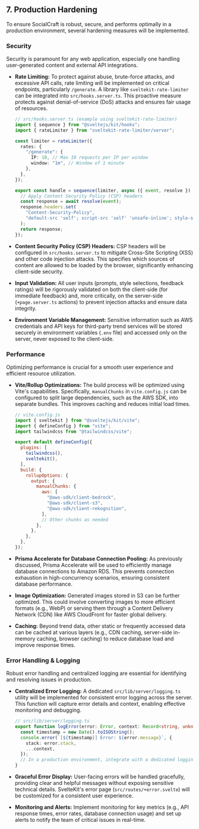 ## 7. Production Hardening

To ensure SocialCraft is robust, secure, and performs optimally in a production
environment, several hardening measures will be implemented.

### Security

Security is paramount for any web application, especially one handling
user-generated content and external API integrations.

- **Rate Limiting:** To protect against abuse, brute-force attacks, and
  excessive API calls, rate limiting will be implemented on critical endpoints,
  particularly `/generate`. A library like `sveltekit-rate-limiter` can be
  integrated into `src/hooks.server.ts`. This proactive measure protects against
  denial-of-service (DoS) attacks and ensures fair usage of resources.
  ```typescript
  // src/hooks.server.ts (example using sveltekit-rate-limiter)
  import { sequence } from "@sveltejs/kit/hooks";
  import { rateLimiter } from "sveltekit-rate-limiter/server";

  const limiter = rateLimiter({
    rates: {
      "/generate": {
        IP: 10, // Max 10 requests per IP per window
        window: "1m", // Window of 1 minute
      },
    },
  });

  export const handle = sequence(limiter, async ({ event, resolve }) => {
    // Apply Content Security Policy (CSP) headers
    const response = await resolve(event);
    response.headers.set(
      "Content-Security-Policy",
      "default-src 'self'; script-src 'self' 'unsafe-inline'; style-src 'self' 'unsafe-inline' https://fonts.googleapis.com; img-src 'self' data: https://*.s3.amazonaws.com; font-src 'self' https://fonts.gstatic.com; connect-src 'self' https://api.glimpse.com https://api.apify.com; object-src 'none'; base-uri 'self';",
    );
    return response;
  });
  ```

- **Content Security Policy (CSP) Headers:** CSP headers will be configured in
  `src/hooks.server.ts` to mitigate Cross-Site Scripting (XSS) and other code
  injection attacks. This specifies which sources of content are allowed to be
  loaded by the browser, significantly enhancing client-side security.

- **Input Validation:** All user inputs (prompts, style selections, feedback
  ratings) will be rigorously validated on both the client-side (for immediate
  feedback) and, more critically, on the server-side (`+page.server.ts` actions)
  to prevent injection attacks and ensure data integrity.

- **Environment Variable Management:** Sensitive information such as AWS
  credentials and API keys for third-party trend services will be stored
  securely in environment variables (`.env` file) and accessed only on the
  server, never exposed to the client-side.

### Performance

Optimizing performance is crucial for a smooth user experience and efficient
resource utilization.

- **Vite/Rollup Optimizations:** The build process will be optimized using
  Vite's capabilities. Specifically, `manualChunks` in `vite.config.js` can be
  configured to split large dependencies, such as the AWS SDK, into separate
  bundles. This improves caching and reduces initial load times.
  ```javascript
  // vite.config.js
  import { sveltekit } from "@sveltejs/kit/vite";
  import { defineConfig } from "vite";
  import tailwindcss from "@tailwindcss/vite";

  export default defineConfig({
    plugins: [
      tailwindcss(),
      sveltekit(),
    ],
    build: {
      rollupOptions: {
        output: {
          manualChunks: {
            aws: [
              "@aws-sdk/client-bedrock",
              "@aws-sdk/client-s3",
              "@aws-sdk/client-rekognition",
            ],
            // Other chunks as needed
          },
        },
      },
    },
  });
  ```

- **Prisma Accelerate for Database Connection Pooling:** As previously
  discussed, Prisma Accelerate will be used to efficiently manage database
  connections to Amazon RDS. This prevents connection exhaustion in
  high-concurrency scenarios, ensuring consistent database performance.

- **Image Optimization:** Generated images stored in S3 can be further
  optimized. This could involve converting images to more efficient formats
  (e.g., WebP) or serving them through a Content Delivery Network (CDN) like AWS
  CloudFront for faster global delivery.

- **Caching:** Beyond trend data, other static or frequently accessed data can
  be cached at various layers (e.g., CDN caching, server-side in-memory caching,
  browser caching) to reduce database load and improve response times.

### Error Handling & Logging

Robust error handling and centralized logging are essential for identifying and
resolving issues in production.

- **Centralized Error Logging:** A dedicated `src/lib/server/logging.ts` utility
  will be implemented for consistent error logging across the server. This
  function will capture error details and context, enabling effective monitoring
  and debugging.
  ```typescript
  // src/lib/server/logging.ts
  export function logError(error: Error, context: Record<string, unknown>) {
    const timestamp = new Date().toISOString();
    console.error(`[${timestamp}] Error: ${error.message}`, {
      stack: error.stack,
      ...context,
    });
    // In a production environment, integrate with a dedicated logging service (e.g., CloudWatch, Sentry, Datadog)
  }
  ```

- **Graceful Error Display:** User-facing errors will be handled gracefully,
  providing clear and helpful messages without exposing sensitive technical
  details. SvelteKit's error page (`src/routes/+error.svelte`) will be
  customized for a consistent user experience.

- **Monitoring and Alerts:** Implement monitoring for key metrics (e.g., API
  response times, error rates, database connection usage) and set up alerts to
  notify the team of critical issues in real-time.